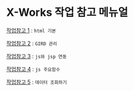 # X-Works 작업 참고 메뉴얼

[작업참고 1](https://github.com/cos-moz/X-Works/blob/main/X-Works/%EC%9E%91%EC%97%85%EC%B0%B8%EC%A1%B0%201%20-%20HTML%20%EA%B8%B0%EB%B3%B8.md#%EC%9E%91%EC%97%85%EC%B0%B8%EC%A1%B0-1---%EA%B8%B0%EB%B3%B8-html)
: `html 기본`    

[작업참고 2](https://github.com/cos-moz/X-Works/blob/main/X-Works/%EC%9E%91%EC%97%85%EC%B0%B8%EC%A1%B0%202%20-%20GRID%20%EA%B4%80%EB%A6%AC.md#%EC%9E%91%EC%97%85%EC%B0%B8%EC%A1%B02--grid-%EA%B4%80%EB%A6%AC)
: `GIRD 관리`  

[작업참고 3](https://github.com/cos-moz/X-Works/blob/main/X-Works/%EC%9E%91%EC%97%85%EC%B0%B8%EC%A1%B0%203%20-%20js%EC%99%80%20jsp%EC%97%B0%EB%8F%99.md#%EC%9E%91%EC%97%85%EC%B0%B8%EC%A1%B03---js%EC%99%80-jsp%EC%9D%98-%EC%97%B0%EB%8F%99)
: `js와 jsp 연동`    

[작업참고 4](https://github.com/cos-moz/X-Works/blob/main/X-Works/%EC%9E%91%EC%97%85%EC%B0%B8%EC%A1%B0%204%20-%20js%20%EC%A3%BC%EC%9A%94%ED%95%A8%EC%88%98.md#%EC%9E%91%EC%97%85%EC%B0%B8%EC%A1%B0-4--js-%EC%A3%BC%EC%9A%94%ED%95%A8%EC%88%98-%EC%86%8C%EA%B0%9C)
: `js 주요함수`   

[작업참고 5](https://github.com/seohyun-kim/X-Works/blob/main/%EC%9E%91%EC%97%85%20%EC%B0%B8%EC%A1%B0%20%EB%A9%94%EB%89%B4%EC%96%BC/%EC%9E%91%EC%97%85%EC%B0%B8%EC%A1%B0%205%20-%20%EB%8D%B0%EC%9D%B4%ED%84%B0%20%EC%A1%B0%ED%9A%8C%ED%95%98%EA%B8%B0.md#%EC%9E%91%EC%97%85%EC%B0%B8%EC%A1%B0-5---%EB%8D%B0%EC%9D%B4%ED%84%B0-%EC%A1%B0%ED%9A%8C%ED%95%98%EA%B8%B0)
: `데이터 조회하기`
